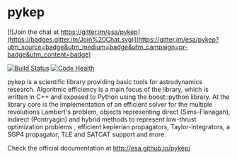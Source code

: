 pykep
=====

[![Join the chat at https://gitter.im/esa/pykep](https://badges.gitter.im/Join%20Chat.svg)](https://gitter.im/esa/pykep?utm_source=badge&utm_medium=badge&utm_campaign=pr-badge&utm_content=badge)

[![Build Status](https://travis-ci.org/esa/pagmo.svg?branch=master)](https://travis-ci.org/esa/pykep) [![Code Health](https://landscape.io/github/esa/pykep/master/landscape.svg?style=flat)](https://landscape.io/github/esa/pykep/master)

pykep is a scientific library providing basic tools for astrodynamics research. Algoritmic efficiency is
a main focus of the library, which is written in C++ and exposed to Python using the boost::python library. At the library core
is the implementation of an efficient solver for the multiple revolutions Lambert's problem, objects representing 
direct (Sims-Flanagan), indirect (Pontryagin) and hybrid methods to represent low-thrust optimization problems
, efficient keplerian propagators, Taylor-integrators, a SGP4 propagator, TLE and SATCAT support and more.

Check the official documentation at http://esa.github.io/pykep/
